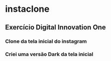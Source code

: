 # instaclone
## Exercício Digital Innovation One
### Clone da tela inicial do instagram
### Criei uma versão Dark da tela inicial
